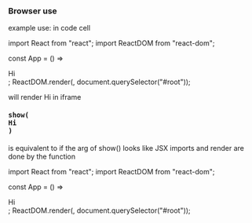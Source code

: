 ### Browser use

example use:
in code cell

import React from "react";
import ReactDOM from "react-dom";

const App = () => <div>Hi</div>;
ReactDOM.render(<App />, document.querySelector("#root"));

will render Hi in iframe

#### <pre>show(<div>Hi</div>)</pre>

is equivalent to if the arg of show() looks like JSX imports and render are done by the function

import React from "react";
import ReactDOM from "react-dom";

const App = () => <div>Hi</div>;
ReactDOM.render(<App />, document.querySelector("#root"));




